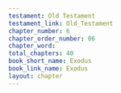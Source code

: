 ```yaml
---
testament: Old Testament
testament_link: Old_Testament
chapter_number: 6
chapter_order_number: 06
chapter_word: 
total_chapters: 40
book_short_name: Exodus
book_link_name: Exodus
layout: chapter
---
```

